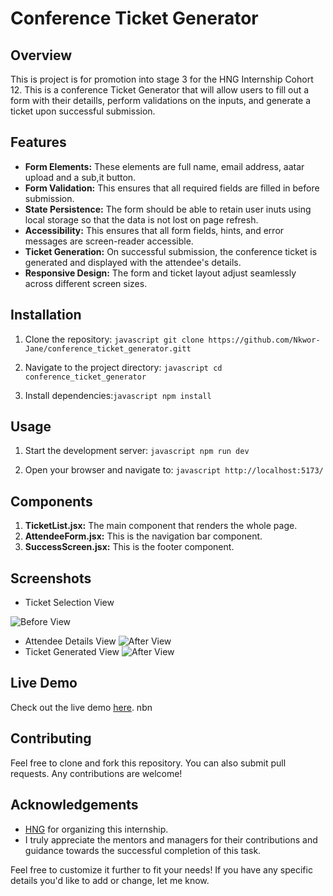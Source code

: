 # Conference Ticket Generator

## Overview

This is project is for promotion into stage 3 for the HNG Internship Cohort 12. This is a conference Ticket Generator that will allow users to fill out a form with their detaills, perform validations on the inputs, and generate a ticket upon successful submission.

## Features

- **Form Elements:** These elements are full name, email address, aatar upload and a sub,it button.
- **Form Validation:** This ensures that all required fields are filled in before submission.
- **State Persistence:** The form should be able to retain user inuts using local storage so that the data is not lost on page refresh.
- **Accessibility:** This ensures that all form fields, hints, and error messages are screen-reader accessible.
- **Ticket Generation:** On successful submission, the conference ticket is generated and displayed with the attendee's details.
- **Responsive Design:** The form and ticket layout adjust seamlessly across different screen sizes.

## Installation

1. Clone the repository: ```javascript git clone https://github.com/Nkwor-Jane/conference_ticket_generator.gitt```

2. Navigate to the project directory: ```javascript cd conference_ticket_generator```

3. Install dependencies:```javascript npm install```

## Usage

1. Start the development server: ```javascript npm run dev```

2. Open your browser and navigate to: ```javascript http://localhost:5173/```

## Components

1. **TicketList.jsx:** The main component that renders the whole page.
2. **AttendeeForm.jsx:** This is the navigation bar component.
3. **SuccessScreen.jsx:** This is the footer component.

## Screenshots

- Ticket Selection View
  
![Before View](../assets/ticket_selection1.png)

- Attendee Details View
![After View](../assets/attendee_details.png) 
- Ticket Generated View
![After View](../assets/ticket_generation.png)
## Live Demo

Check out the live demo [here](https://eticketgenerator.netlify.app/).
nbn
## Contributing

Feel free to clone and fork this repository. You can also submit pull requests. Any contributions are welcome!

## Acknowledgements

- [HNG](https://hng.tech/internship) for organizing this internship.
- I truly appreciate the mentors and managers for their contributions and guidance towards the successful completion of this task.

Feel free to customize it further to fit your needs! If you have any specific details you'd like to add or change, let me know.
